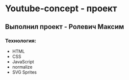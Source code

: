 # Youtube-concept - проект
## Выполнил проект - Ролевич Максим
### Технология:
- HTML
- CSS
- JavaScript
- normalize
- SVG Sprites
